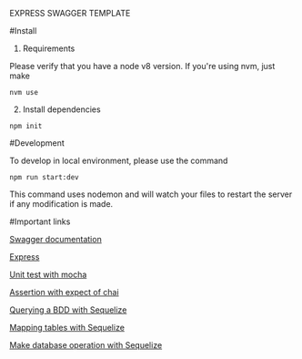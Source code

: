 EXPRESS SWAGGER TEMPLATE

#Install

1. Requirements

Please verify that you have a node v8 version. If you're using nvm, just make

```
nvm use
```

2. Install dependencies 

```
npm init
```

#Development

To develop in local environment, please use the command

```
npm run start:dev
```

This command uses nodemon and will watch your files to restart the server if any modification is made.

#Important links

[Swagger documentation](https://swagger.io/docs/specification/2-0/basic-structure/)

[Express](http://expressjs.com/fr/4x/api.html)

[Unit test with mocha](https://mochajs.org/#getting-started)

[Assertion with expect of chai](https://www.chaijs.com/api/bdd/)

[Querying a BDD with Sequelize](https://sequelize.readthedocs.io/en/v3/docs/querying/)

[Mapping tables with Sequelize](https://sequelize.readthedocs.io/en/v3/docs/models-definition/)

[Make database operation with Sequelize](https://sequelize.readthedocs.io/en/v3/docs/models-usage/)

